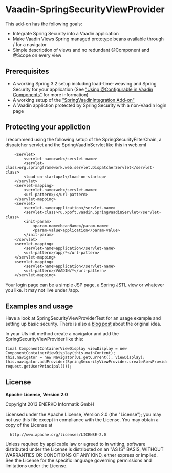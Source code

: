 Vaadin-SpringSecurityViewProvider
=================================

This add-on has the following goals:

* Integrate Spring Security into a Vaadin application
* Make Vaadin Views Spring managed prototype beans available through / for a navigator
* Simple description of views and no redundant @Component and @Scope on every view

Prerequisites
-------------

* A working Spring 3.2 setup including load-time-weaving and Spring Security for your application (See ["Using @Configurable in Vaadin Components"][1] for more information)
* A working setup of the ["SpringVaadinIntegration Add-on"][2]
* A Vaadin appliction protected by Spring Security with a non-Vaadin login page

Protecting your appliction
--------------------------

I recommend using the following setup of the SpringSecurityFilterChain, a dispatcher servlet and the SpringVaadinServlet like this in web.xml

```
	<servlet>
	    <servlet-name>web</servlet-name>
	    <servlet-class>org.springframework.web.servlet.DispatcherServlet</servlet-class>
	    <load-on-startup>1</load-on-startup>
	</servlet>
	<servlet-mapping>
		<servlet-name>web</servlet-name>
		<url-pattern>/</url-pattern>
	</servlet-mapping>
    <servlet>
        <servlet-name>application</servlet-name>
        <servlet-class>ru.xpoft.vaadin.SpringVaadinServlet</servlet-class>
        <init-param>
            <param-name>beanName</param-name>
            <param-value>application</param-value>
        </init-param>
    </servlet>
    <servlet-mapping>
        <servlet-name>application</servlet-name>
        <url-pattern>/app/*</url-pattern>
    </servlet-mapping>
    <servlet-mapping>
		<servlet-name>application</servlet-name>
		<url-pattern>/VAADIN/*</url-pattern>
	</servlet-mapping>
```

Your login page can be a simple JSP page, a Spring JSTL view or whatever you like. It may not live under /app.

Examples and usage
------------------

Have a look at SpringSecurityViewProviderTest for an usage example and setting up basic security. There is also a [blog post][3] about the original idea.

In your UIs init method create a navigator and add the SpringSecurityViewProvider like this:

```
final ComponentContainerViewDisplay viewDisplay = new ComponentContainerViewDisplay(this.mainContent);
this.navigator = new Navigator(UI.getCurrent(), viewDisplay);
this.navigator.addProvider(SpringSecurityViewProvider.createViewProvider((Authentication) request.getUserPrincipal()));
```

License
-------

  **Apache License, Version 2.0**

  Copyright 2013 ENERKO Informatik GmbH

  Licensed under the Apache License, Version 2.0 (the "License");
  you may not use this file except in compliance with the License.
  You may obtain a copy of the License at
     
      http://www.apache.org/licenses/LICENSE-2.0
     
  Unless required by applicable law or agreed to in writing, software
  distributed under the License is distributed on an "AS IS" BASIS,
  WITHOUT WARRANTIES OR CONDITIONS OF ANY KIND, either express or implied.
  See the License for the specific language governing permissions and
  limitations under the License.



  [1]: http://info.michael-simons.eu/2013/03/12/vaadin-spring-using-configurable-in-vaadin-components/
  [2]: https://vaadin.com/directory#addon/springvaadinintegration
  [3]: http://info.michael-simons.eu/2013/03/30/vaadin-spring-integrating-vaadin-with-spring-security/